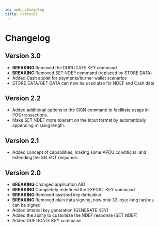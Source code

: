 ```yaml
---
id: apdu_changelog
title: Protocol
---
```


# Changelog

## Version 3.0
* **BREAKING** Removed the DUPLICATE KEY command
* **BREAKING** Removed SET NDEF command (replaced by STORE DATA)
* Added Cash applet for payments/burner wallet scenarios
* STORE DATA/GET DATA can now be used also for NDEF and Cash data

## Version 2.2
* Added additional options to the SIGN command to facilitate usage in POS transactions.
* Make SET NDEF more tolerant on the input format by automatically appending missing length.

## Version 2.1
* Added concept of capabilities, making some APDU conditional and extending the SELECT response.

## Version 2.0
* **BREAKING** Changed application AID
* **BREAKING** Completely redefined the EXPORT KEY command
* **BREAKING** Removed assisted key derivation
* **BREAKING** Removed plain data signing, now only 32-byte long hashes can be signed
* Added internal key generation (GENERATE KEY)
* Added the ability to customize the NDEF response (SET NDEF)
* Added DUPLICATE KEY command